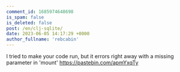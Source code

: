 ```yaml
---
comment_id: 1685974648698
is_spam: false
is_deleted: false
post: /en/clj-sqlite/
date: 2023-06-05 14:17:29 +0000
author_fullname: 'rebcabin'
---
```


I tried to make your code run, but it errors right away with a missing parameter in 'mount' https://pastebin.com/apmYxqTy 
